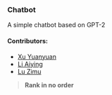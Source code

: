 ### Chatbot
A simple chatbot based on GPT-2

#### Contributors:

- [Xu Yuanyuan](https://github.com/Wonderful-Me)
- [Li Aiying](https://github.com/sn1987a-1?tab=repositories)
- [Lu Zimu](https://github.com/mnluzimu)

> **Rank in no order**
